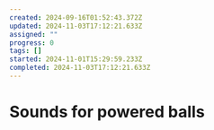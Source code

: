 ```yaml
---
created: 2024-09-16T01:52:43.372Z
updated: 2024-11-03T17:12:21.633Z
assigned: ""
progress: 0
tags: []
started: 2024-11-01T15:29:59.233Z
completed: 2024-11-03T17:12:21.633Z
---
```


# Sounds for powered balls
